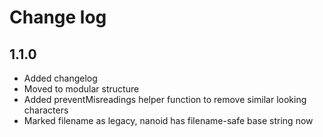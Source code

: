 # Change log

## 1.1.0

- Added changelog
- Moved to modular structure
- Added preventMisreadings helper function to remove similar looking characters
- Marked filename as legacy, nanoid has filename-safe base string now